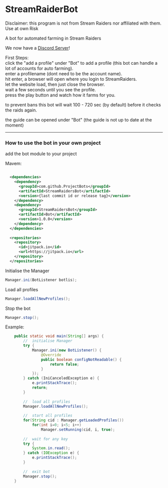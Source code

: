 # StreamRaiderBot

Disclaimer: this program is not from Stream Raiders nor affiliated with them. Use at own Risk

A bot for automated farming in Stream Raiders

We now have a [Discord Server](https://discord.gg/u7e5nTRaZQ)!


First Steps:  
click the "add a profile" under "Bot" to add a profile (this bot can handle a lot of accounts for auto farming).  
enter a profilename (dont need to be the account name).  
hit enter, a browser will open where you login to StreamRaiders.  
let the website load, then just close the browser.  
wait a few seconds until you see the profile.  
press the play button and watch how it farms for you.   
  
to prevent bans this bot will wait 100 - 720 sec (by default) before it checks the raids again.

the guide can be opened under "Bot" (the guide is not up to date at the moment)  



***


### How to use the bot in your own project
add the bot module to your project  

Mavem:  
```xml

  <dependencies>
    <dependency>
      <groupId>com.github.ProjectBots</groupId>
      <artifactId>StreamRaidersBot</artifactId>
      <version>{last commit id or release tag}</version>
    </dependency>
    <dependency>
      <groupId>StreamRaidersBot</groupId>
      <artifactId>Bot</artifactId>
      <version>1.0.0</version>
    </dependency>
  </dependencies>
  
  <repositories>
    <repository>
      <id>jitpack.io</id>
      <url>https://jitpack.io</url>
    </repository>
  </repositories>
```

Initialise the Manager  
```java
Manager.ini(BotListener botlis);
```

Load all profiles  
```java
Manager.loadAllNewProfiles();
```

Stop the bot  
```java
Manager.stop();
```



Example:  
```java
	public static void main(String[] args) {
		//	initialise Manager
		try {
			Manager.ini(new BotListener() {
				@Override
				public boolean configNotReadable() {
					return false;
				}
			});
		} catch (IniCanceledException e) {
			e.printStackTrace();
			return;
		}
		
		//	load all profiles
		Manager.loadAllNewProfiles();
		
		//	start all profiles
		for(String cid : Manager.getLoadedProfiles())
			for(int i=0; i<5; i++)
				Manager.setRunning(cid, i, true);
		
		//	wait for any key
		try {
			System.in.read();
		} catch (IOException e) {
			e.printStackTrace();
		}
		
		//	exit bot
		Manager.stop();
	}
```

